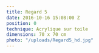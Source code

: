 ```yaml
---
title: Regard 5
date: 2016-10-16 15:08:00 Z
position: 0
technique: Acrylique sur toile
dimensions: 70 x 70 cm
photo: "/uploads/Regard5_hd.jpg"
---
```


